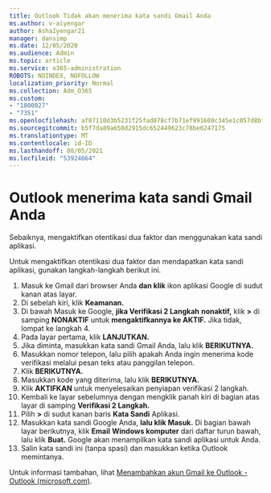 ```yaml
---
title: Outlook Tidak akan menerima kata sandi Gmail Anda
ms.author: v-aiyengar
author: AshaIyengar21
manager: dansimp
ms.date: 12/05/2020
ms.audience: Admin
ms.topic: article
ms.service: o365-administration
ROBOTS: NOINDEX, NOFOLLOW
localization_priority: Normal
ms.collection: Adm_O365
ms.custom:
- "1800027"
- "7351"
ms.openlocfilehash: af07110d3b5231f25fad078cf7b71ef991600c345e1c057d8bfe1614d9570580
ms.sourcegitcommit: b5f7da89a650d2915dc652449623c78be6247175
ms.translationtype: MT
ms.contentlocale: id-ID
ms.lasthandoff: 08/05/2021
ms.locfileid: "53924664"
---
```

# <a name="outlook-wont-accept-your-gmail-password"></a>Outlook menerima kata sandi Gmail Anda

Sebaiknya, mengaktifkan otentikasi dua faktor dan menggunakan kata sandi aplikasi.

Untuk mengaktifkan otentikasi dua faktor dan mendapatkan kata sandi aplikasi, gunakan langkah-langkah berikut ini.

1. Masuk ke Gmail dari browser Anda **dan klik** ikon aplikasi Google di sudut kanan atas layar.
1. Di sebelah kiri, klik **Keamanan.**
1. Di bawah Masuk ke Google, **jika Verifikasi 2 Langkah** **nonaktif,** klik **>** di samping **NONAKTIF** untuk **mengaktifkannya ke AKTIF.** Jika tidak, lompat ke langkah 4.
1. Pada layar pertama, klik **LANJUTKAN.**
1. Jika diminta, masukkan kata sandi Gmail Anda, lalu klik **BERIKUTNYA.**
1. Masukkan nomor telepon, lalu pilih apakah Anda ingin menerima kode verifikasi melalui pesan teks atau panggilan telepon.
1. Klik **BERIKUTNYA.**
1. Masukkan kode yang diterima, lalu klik **BERIKUTNYA.**
1. Klik **AKTIFKAN** untuk menyelesaikan penyiapan verifikasi 2 langkah.
1. Kembali ke layar sebelumnya dengan mengklik panah kiri di bagian atas layar di samping **Verifikasi 2 Langkah.**
1. Pilih **>** di sudut kanan baris **Kata Sandi** Aplikasi.
1. Masukkan kata sandi Google Anda, **lalu klik Masuk.** Di bagian bawah layar berikutnya, klik **Email** **Windows komputer** dari daftar turun bawah, lalu klik **Buat.**
Google akan menampilkan kata sandi aplikasi untuk Anda. 
13. Salin kata sandi ini (tanpa spasi) dan masukkan ketika Outlook memintanya.

Untuk informasi tambahan, lihat [Menambahkan akun Gmail ke Outlook - Outlook (microsoft.com)](https://support.microsoft.com/office/add-a-gmail-account-to-outlook-70191667-9c52-4581-990e-e30318c2c081).
